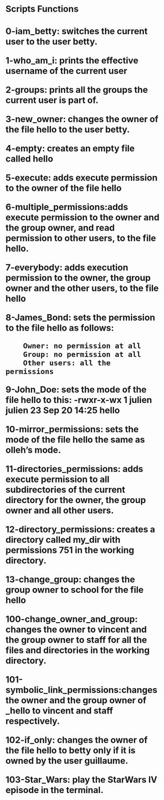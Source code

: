 <h1>Scripts Functions<h1>

0-iam_betty: switches the current user to the user betty.

1-who_am_i: prints the effective username of the current user

2-groups: prints all the groups the current user is part of.

3-new_owner: changes the owner of the file hello to the user betty.

4-empty: creates an empty file called hello

5-execute: adds execute permission to the owner of the file hello

6-multiple_permissions:adds execute permission to the owner and the group owner, and read permission to other users, to the file hello.

7-everybody: adds execution permission to the owner, the group owner and the other users, to the file hello

8-James_Bond: sets the permission to the file hello as follows:

		Owner: no permission at all
		Group: no permission at all
		Other users: all the permissions

9-John_Doe: sets the mode of the file hello to this: -rwxr-x-wx 1 julien julien 23 Sep 20 14:25 hello

10-mirror_permissions: sets the mode of the file hello the same as olleh’s mode.

11-directories_permissions: adds execute permission to all subdirectories of the current directory for the owner, the group owner and all other users.

12-directory_permissions: creates a directory called my_dir with permissions 751 in the working directory.

13-change_group: changes the group owner to school for the file hello

100-change_owner_and_group: changes the owner to vincent and the group owner to staff for all the files and directories in the working directory.

101-symbolic_link_permissions:changes the owner and the group owner of _hello to vincent and staff respectively.

102-if_only: changes the owner of the file hello to betty only if it is owned by the user guillaume.

103-Star_Wars: play the StarWars IV episode in the terminal.
